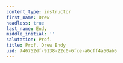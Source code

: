 ```yaml
---
content_type: instructor
first_name: Drew
headless: true
last_name: Endy
middle_initial: ''
salutation: Prof.
title: Prof. Drew Endy
uid: 746752df-9138-22c0-6fce-a6cff4a50ab5
---
```

